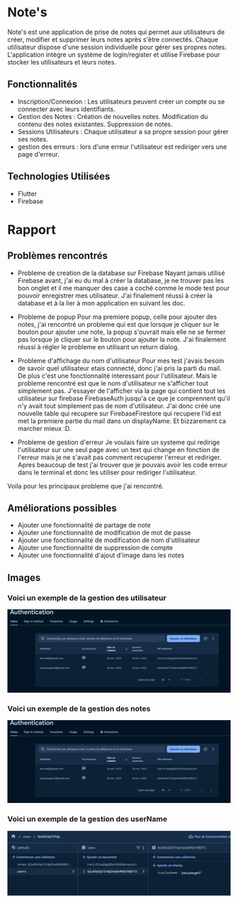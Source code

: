 # Note's

Note's est une application de prise de notes qui permet aux utilisateurs de créer, modifier et supprimer leurs notes après s'être connectés. Chaque utilisateur dispose d'une session individuelle pour gérer ses propres notes. L'application intègre un système de login/register et utilise Firebase pour stocker les utilisateurs et leurs notes.

## Fonctionnalités

- Inscription/Connexion :
    Les utilisateurs peuvent créer un compte ou se connecter avec leurs identifiants.
- Gestion des Notes :
    Création de nouvelles notes.
    Modification du contenu des notes existantes.
    Suppression de notes.
- Sessions Utilisateurs :
    Chaque utilisateur a sa propre session pour gérer ses notes.
- gestion des erreurs :
    lors d'une erreur l'utilisateur est rediriger vers une page d'erreur.

## Technologies Utilisées

- Flutter
- Firebase


# Rapport

## Problèmes rencontrés

- Probleme de creation de la database sur Firebase
    Nayant jamais utilisé Firebase avant, j'ai eu du mal à créer la database, je ne trouver pas les bon onglet et il me manquer des case a coché comme le mode test pour pouvoir enregistrer mes utilisateur. J'ai finalement réussi à créer la database et à la lier à mon application en suivant les doc.

- Probleme de popup
    Pour ma premiere popup, celle pour ajouter des notes, j'ai rencontré un probleme qui est que lorsque je cliquer sur le bouton pour ajouter une note, la popup s'ouvrait mais elle ne se fermer pas lorsque je cliquer sur le bouton pour ajouter la note. J'ai finalement réussi à régler le probleme en utilisant un return dialog.

- Probleme d'affichage du nom d'utilisateur
    Pour mes test j'avais besoin de savoir quel utilisateur etais connecté, donc j'ai pris la parti du mail. De plus c'est une fonctionnalité interessant pour l'utilisateur. Mais le probleme rencontré est que le nom d'utilisateur ne s'afficher tout simplement pas. J'essayer de l'afficher via la page qui contient tout les utilisateur sur firebase FirebaseAuth jusqu'a ce que je comprennent qu'il n'y avait tout simplement pas de nom d'utilisateur. J'ai donc créé une nouvelle table qui recupere sur FirebaseFirestore qui recupere l'id est met la premiere partie du mail dans un displayName. Et bizzarement ca marcher mieux :D.

- Probleme de gestion d'erreur
    Je voulais faire un systeme qui redirige l'utilisateur sur une seul page avec un text qui change en fonction de l'erreur mais je ne s'avait pas comment recuperer l'erreur et rediriger. Apres beaucoup de test j'ai trouver que je pouvais avoir les code erreur dans le terminal et donc les utiliser pour rediriger l'utilisateur.

Voila pour les principaux probleme que j'ai rencontré.

## Améliorations possibles

- Ajouter une fonctionnalité de partage de note
- Ajouter une fonctionnalité de modification de mot de passe
- Ajouter une fonctionnalité de modification de nom d'utilisateur
- Ajouter une fonctionnalité de suppression de compte
- Ajouter une fonctionnalité d'ajout d'image dans les notes

## Images 

### Voici un exemple de la gestion des utilisateur
![Voici un exemple de la gestion des utilisateur](./imageReadme/exemple_utilisateur.png)

### Voici un exemple de la gestion des notes
![Voici un exemple de la gestion des notes](./imageReadme/exemple_note.png)

### Voici un exemple de la gestion des userName
![Voici un exemple de la gestion des userName](./imageReadme/exemple_userName.png)
